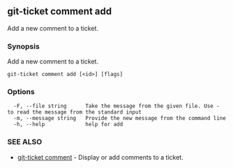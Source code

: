 ## git-ticket comment add

Add a new comment to a ticket.

### Synopsis

Add a new comment to a ticket.

```
git-ticket comment add [<id>] [flags]
```

### Options

```
  -F, --file string      Take the message from the given file. Use - to read the message from the standard input
  -m, --message string   Provide the new message from the command line
  -h, --help             help for add
```

### SEE ALSO

* [git-ticket comment](git-ticket_comment.md)	 - Display or add comments to a ticket.

